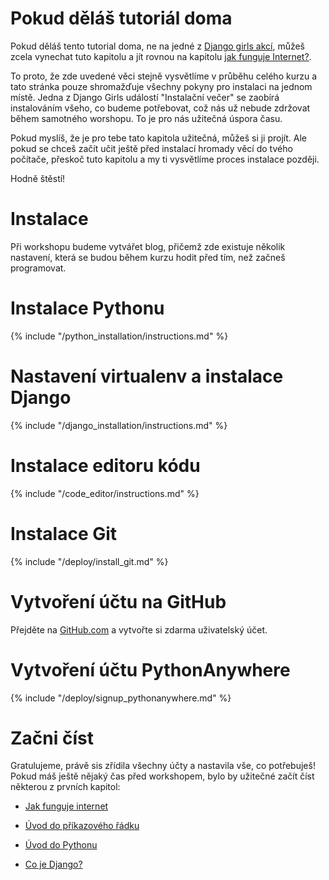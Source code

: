 # Pokud děláš tutoriál doma

Pokud děláš tento tutorial doma, ne na jedné z [Django girls akcí](https://djangogirls.org/events/), můžeš zcela vynechat tuto kapitolu a jít rovnou na kapitolu [jak funguje Internet?](../how_the_internet_works/README.md).

To proto, že zde uvedené věci stejně vysvětlíme v průběhu celého kurzu a tato stránka pouze shromažďuje všechny pokyny pro instalaci na jednom místě. Jedna z Django Girls událostí "Instalační večer" se zaobírá instalováním všeho, co budeme potřebovat, což nás už nebude zdržovat během samotného worshopu. To je pro nás užitečná úspora času.

Pokud myslíš, že je pro tebe tato kapitola užitečná, můžeš si ji projít. Ale pokud se chceš začít učit ještě před instalací hromady věcí do tvého počítače, přeskoč tuto kapitolu a my ti vysvětlíme proces instalace později.

Hodně štěstí!

# Instalace

Při workshopu budeme vytvářet blog, přičemž zde existuje několik nastavení, která se budou během kurzu hodit před tím, než začneš programovat.

# Instalace Pythonu

{% include "/python_installation/instructions.md" %}

# Nastavení virtualenv a instalace Django

{% include "/django_installation/instructions.md" %}

# Instalace editoru kódu

{% include "/code_editor/instructions.md" %}

# Instalace Git

{% include "/deploy/install_git.md" %}

# Vytvoření účtu na GitHub

Přejděte na [GitHub.com](https://www.github.com) a vytvořte si zdarma uživatelský účet.

# Vytvoření účtu PythonAnywhere

{% include "/deploy/signup_pythonanywhere.md" %}

# Začni číst

Gratulujeme, právě sis zřídila všechny účty a nastavila vše, co potřebuješ! Pokud máš ještě nějaký čas před workshopem, bylo by užitečné začít číst některou z prvních kapitol:

  * [Jak funguje internet](../how_the_internet_works/README.md)

  * [Úvod do příkazového řádku](../intro_to_command_line/README.md)

  * [Úvod do Pythonu](../intro_to_command_line/README.md)

  * [Co je Django?](../django/README.md)
